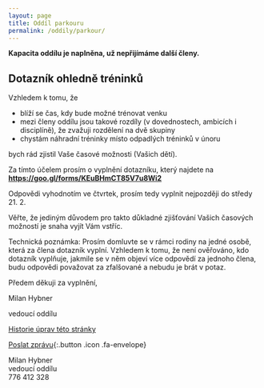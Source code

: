 ```yaml
---
layout: page
title: Oddíl parkouru
permalink: /oddily/parkour/
---
```


**Kapacita oddílu je naplněna, už nepřijímáme další členy.**

## Dotazník ohledně tréninků

Vzhledem k tomu, že

* blíží se čas, kdy bude možné trénovat venku
* mezi členy oddílu jsou takové rozdíly (v dovednostech, ambicích i disciplíně), že zvažuji rozdělení na dvě skupiny
* chystám náhradní tréninky místo odpadlých tréninků v únoru

bych rád zjistil Vaše časové možnosti (Vašich dětí).

Za tímto účelem prosím o vyplnění dotazníku, který najdete na **<https://goo.gl/forms/KEuBHmCT85V7u8Wi2>**

Odpovědi vyhodnotím ve čtvrtek, prosím tedy vyplnit nejpozději do středy 21. 2.

Věřte, že jediným důvodem pro takto důkladné zjišťování Vašich časových možností je snaha vyjít Vám vstříc.

Technická poznámka: Prosím domluvte se v rámci rodiny na jedné osobě, která za člena dotazník vyplní. Vzhledem k tomu, že není ověřováno, kdo dotazník vyplňuje, jakmile se v něm objeví více odpovědí za jednoho člena, budu odpovědi považovat za zfalšované a nebudu je brát v potaz.

Předem děkuji za vyplnění,

Milan Hybner

vedoucí oddílu

<!-- [Chci se přidat]({{ site.baseurl }}/clenstvi/){:.button .special} -->

[Historie úprav této stránky](https://github.com/milanhybner/sokolsestajovice.cz/commits/gh-pages/oddily/parkour)

[Poslat zprávu](#f){:.button .icon .fa-envelope}

Milan Hybner  
vedoucí oddílu  
776 412 328

